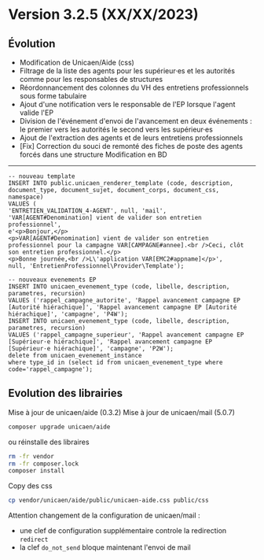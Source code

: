 Version 3.2.5 (XX/XX/2023)
====

Évolution
---
- Modification de Unicaen/Aide (css)
- Filtrage de la liste des agents pour les supérieur·es et les autorités comme pour les responsables de structures
- Réordonnancement des colonnes du VH des entretiens professionnels sous forme tabulaire
- Ajout d'une notification vers le responsable de l'EP lorsque l'agent valide l'EP
- Division de l'événement d'envoi de l'avancement en deux événements : le premier vers les autorités le second vers les supérieur·es
- Ajout de l'extraction des agents et de leurs entretiens professionnels
- [Fix] Correction du souci de remonté des fiches de poste des agents forcés dans une structure
Modification en BD
---

```postgresql
-- nouveau template 
INSERT INTO public.unicaen_renderer_template (code, description, document_type, document_sujet, document_corps, document_css, namespace) 
VALUES (
'ENTRETIEN_VALIDATION_4-AGENT', null, 'mail', 
'VAR[AGENT#Denomination] vient de valider son entretien professionnel', 
e'<p>Bonjour,</p>
<p>VAR[AGENT#Denomination] vient de valider son entretien professionnel pour la campagne VAR[CAMPAGNE#annee].<br />Ceci, clôt son entretien professionnel.</p>
<p>Bonne journée,<br />L\'application VAR[EMC2#appname]</p>', 
null, 'EntretienProfessionnel\Provider\Template');

-- nouveaux evenements EP
INSERT INTO unicaen_evenement_type (code, libelle, description, parametres, recursion) 
VALUES ('rappel_campagne_autorite', 'Rappel avancement campagne EP [Autorité hiérachique]', 'Rappel avancement campagne EP [Autorité hiérachique]', 'campagne', 'P4W');
INSERT INTO unicaen_evenement_type (code, libelle, description, parametres, recursion)
VALUES ('rappel_campagne_superieur', 'Rappel avancement campagne EP [Supérieur·e hiérachique]', 'Rappel avancement campagne EP [Supérieur·e hiérachique]', 'campagne', 'P2W');
delete from unicaen_evenement_instance
where type_id in (select id from unicaen_evenement_type where code='rappel_campagne');

```

Evolution des librairies 
---

Mise à jour de unicaen/aide (0.3.2)
Mise à jour de unicaen/mail (5.0.7)
```bash
composer upgrade unicaen/aide
```

ou réinstalle des libraires 
```bash
rm -fr vendor
rm -fr composer.lock
composer install
```


Copy des css
```bash
cp vendor/unicaen/aide/public/unicaen-aide.css public/css
```

Attention changement de la configuration de unicaen/mail :
- une clef de configuration supplémentaire controle la redirection `redirect` 
- la clef `do_not_send` bloque maintenant l'envoi de mail
